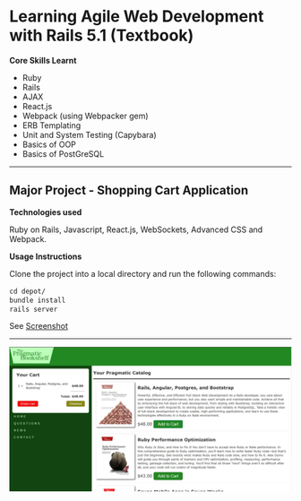# Learning Agile Web Development with Rails 5.1 (Textbook)

**Core Skills Learnt**

- Ruby
- Rails
- AJAX
- React.js
- Webpack (using Webpacker gem)
- ERB Templating
- Unit and System Testing (Capybara)
- Basics of OOP
- Basics of PostGreSQL

---

## Major Project - Shopping Cart Application

**Technologies used**

Ruby on Rails, Javascript, React.js, WebSockets, Advanced CSS and Webpack.

**Usage Instructions**

Clone the project into a local directory and run the following commands:

```
cd depot/
bundle install
rails server
```

See [Screenshot](https://imgur.com/LJFYlUo)

----

![](/depot/app/assets/images/main_screen.jpg)

